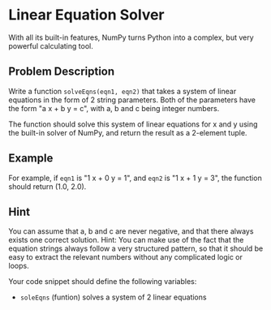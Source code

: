 # Linear Equation Solver

With all its built-in features, NumPy turns Python into a complex, but very powerful calculating tool.

## Problem Description

Write a function `solveEqns(eqn1, eqn2)` that takes a system of linear equations in the form of 2 string parameters. Both of the parameters have the form "a x + b y = c", with a, b and c being integer numbers.

The function should solve this system of linear equations for x and y using the built-in solver of NumPy, and return the result as a 2-element tuple.

## Example

For example, if `eqn1` is "1 x + 0 y = 1", and `eqn2` is "1 x + 1 y = 3", the function should return (1.0, 2.0).

## Hint

You can assume that a, b and c are never negative, and that there always exists one correct solution.
Hint: You can make use of the fact that the equation strings always follow a very structured pattern, so that it should be easy to extract the relevant numbers without any complicated logic or loops.

Your code snippet should define the following variables:

- `soleEqns` (funtion) solves a system of 2 linear equations
